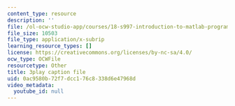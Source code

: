 ```yaml
---
content_type: resource
description: ''
file: /ol-ocw-studio-app/courses/18-s997-introduction-to-matlab-programming-fall-2011/0ac9580b72f7dcc176c8338d6e47968d_lWSsUH_MQM4.srt
file_size: 10503
file_type: application/x-subrip
learning_resource_types: []
license: https://creativecommons.org/licenses/by-nc-sa/4.0/
ocw_type: OCWFile
resourcetype: Other
title: 3play caption file
uid: 0ac9580b-72f7-dcc1-76c8-338d6e47968d
video_metadata:
  youtube_id: null
---
```

